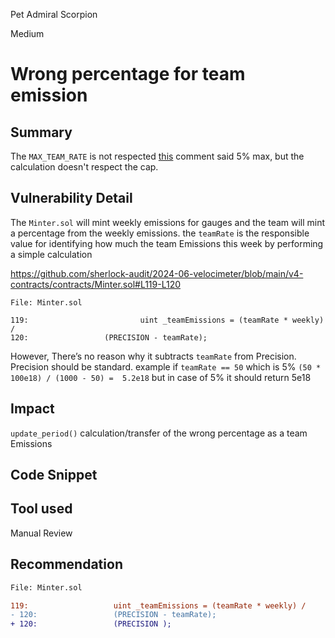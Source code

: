 Pet Admiral Scorpion

Medium

# Wrong percentage for team emission

## Summary
The `MAX_TEAM_RATE` is not respected [this](https://github.com/sherlock-audit/2024-06-velocimeter/blob/main/v4-contracts/contracts/Minter.sol#L119-L120) comment said  5% max, but the calculation doesn't respect the cap.

## Vulnerability Detail
The `Minter.sol` will mint weekly emissions for gauges and the team will mint a percentage from the weekly emissions.
the `teamRate` is the responsible value for identifying how much the team Emissions this week by performing a simple calculation 

https://github.com/sherlock-audit/2024-06-velocimeter/blob/main/v4-contracts/contracts/Minter.sol#L119-L120
```solidity
File: Minter.sol

119:                         uint _teamEmissions = (teamRate * weekly) /
120:                 (PRECISION - teamRate);
```
However, There’s no reason why it subtracts `teamRate` from Precision. Precision should be standard. 
example if `teamRate == 50` which is 5%
`(50 * 100e18) / (1000 - 50) =  5.2e18`
but in case of 5% it should return 5e18

## Impact
`update_period()` calculation/transfer of the wrong percentage as a team Emissions

## Code Snippet

## Tool used

Manual Review

## Recommendation
```diff
File: Minter.sol

119:                   uint _teamEmissions = (teamRate * weekly) /
- 120:                 (PRECISION - teamRate);
+ 120:                 (PRECISION );
```